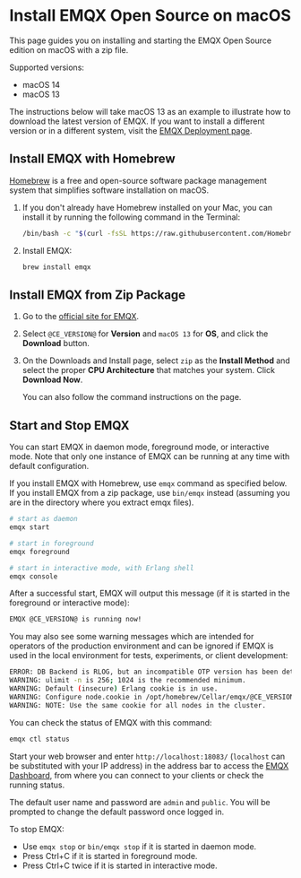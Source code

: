 # Install EMQX Open Source on macOS

This page guides you on installing and starting the EMQX Open Source edition on macOS with a zip file.

Supported versions:

- macOS 14
- macOS 13

The instructions below will take macOS 13 as an example to illustrate how to download the latest version of EMQX. If you want to install a different version or in a different system, visit the [EMQX Deployment page](https://www.emqx.com/en/try?product=broker). 

## Install EMQX with Homebrew

[Homebrew](https://brew.sh/) is a free and open-source software package management system that simplifies software installation on macOS.

1. If you don't already have Homebrew installed on your Mac, you can install it by running the following command in the Terminal:

   ```bash
   /bin/bash -c "$(curl -fsSL https://raw.githubusercontent.com/Homebrew/install/HEAD/install.sh)"
   ```

2. Install EMQX:

   ```bash
   brew install emqx
   ```

## Install EMQX from Zip Package

1. Go to the [official site for EMQX](https://www.emqx.com/en/try?product=broker).

2. Select `@CE_VERSION@` for **Version** and `macOS 13` for **OS**, and click the **Download** button.

3. On the Downloads and Install page, select `zip` as the **Install Method** and select the proper **CPU Architecture** that matches your system. Click **Download Now**.

   You can also follow the command instructions on the page.

## Start and Stop EMQX

You can start EMQX in daemon mode, foreground mode, or interactive mode. Note that only one instance of EMQX can be running at any time with default configuration.

If you install EMQX with Homebrew, use `emqx` command as specified below. If you install EMQX from a zip package, use `bin/emqx` instead (assuming you are in the directory where you extract emqx files).

   ```bash
   # start as daemon
   emqx start

   # start in foreground
   emqx foreground

   # start in interactive mode, with Erlang shell
   emqx console
   ```

After a successful start, EMQX will output this message (if it is started in the foreground or interactive mode):

```bash
EMQX @CE_VERSION@ is running now!
```

You may also see some warning messages which are intended for operators of the production environment and can be ignored if EMQX is used in the local environment for tests, experiments, or client development:

```bash
ERROR: DB Backend is RLOG, but an incompatible OTP version has been detected. Falling back to using Mnesia DB backend.
WARNING: ulimit -n is 256; 1024 is the recommended minimum.
WARNING: Default (insecure) Erlang cookie is in use.
WARNING: Configure node.cookie in /opt/homebrew/Cellar/emqx/@CE_VERSION@/etc/emqx.conf or override from environment variable EMQX_NODE__COOKIE
WARNING: NOTE: Use the same cookie for all nodes in the cluster.
```

You can check the status of EMQX with this command:

```bash
emqx ctl status
```

Start your web browser and enter `http://localhost:18083/` (`localhost` can be substituted with your IP address) in the address bar to access the  [EMQX Dashboard](../dashboard/introduction.md), from where you can connect to your clients or check the running status.

The default user name and password are `admin` and `public`. You will be prompted to change the default password once logged in.

To stop EMQX:

* Use `emqx stop` or `bin/emqx stop` if it is started in daemon mode.
* Press Ctrl+C if it is started in foreground mode.
* Press Ctrl+C twice if it is started in interactive mode.
